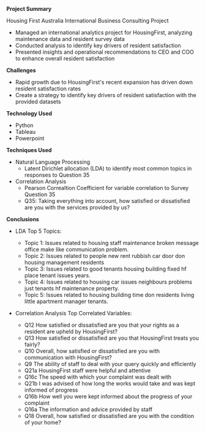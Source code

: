 **Project Summary**

Housing First Australia International Business Consulting Project
- Managed an international analytics project for HousingFirst, analyzing maintenance data and resident survey data
- Conducted analysis to identify key drivers of resident satisfaction
- Presented insights and operational recommendations to CEO and COO to enhance overall resident satisfaction

**Challenges**
- Rapid growth due to HousingFirst's recent expansion has driven down resident satisfaction rates
- Create a strategy to identify key drivers of resident satisfaction with the provided datasets

**Technology Used**
- Python
- Tableau
- Powerpoint

**Techniques Used**
- Natural Language Processing
  - Latent Dirichlet allocation (LDA) to identify most common topics in responses to Question 35 
- Correlation Analysis
  - Pearson Correaltion Coefficient for variable correlation to Survey Question 35
  - Q35: Taking everything into account, how satisfied or dissatisfied are you with the services provided by us?

**Conclusions**
- LDA Top 5 Topics:
  - Topic 1: Issues related to housing staff maintenance broken message office make like communication problem.
  - Topic 2: Issues related to people new rent rubbish car door don housing management residents
  - Topic 3: Issues related to good tenants housing building fixed hf place tenant issues years.
  - Topic 4: Issues related to housing car issues neighbours problems just tenants hf maintenance property.
  - Topic 5: Issues related to housing building time don residents living little apartment manager tenants.
 
- Correlation Analysis Top Correlated Variables:
  - Q12	How satisfied or dissatisfied are you that your rights as a resident are upheld by HousingFirst?
  - Q13	How satisfied or dissatisfied are you that HousingFirst treats you fairly?
  - Q10	Overall, how satisfied or dissatisfied are you with communication with HousingFirst?
  - Q9 The ability of staff to deal with your query quickly and efficiently
  - Q21a HousingFirst staff were helpful and attentive
  - Q16c The speed with which your complaint was dealt with
  - Q21b I was advised of how long the works would take and was kept informed of progress
  - Q16b How well you were kept informed about the progress of your complaint
  - Q16a The information and advice provided by staff
  - Q18	Overall, how satisfied or dissatisfied are you with the condition of your home?
